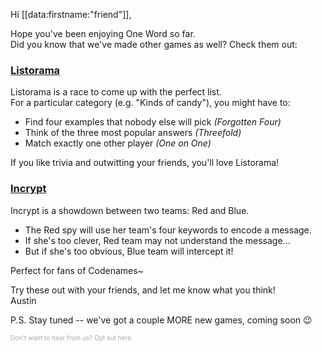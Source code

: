 <!-- Two other party games (by the makers of One Word) -->

Hi [[data:firstname:"friend"]],

Hope you've been enjoying One Word so far.  
Did you know that we've made other games as well? Check them out:

### [Listorama](https://oneword.games/listorama)

Listorama is a race to come up with the perfect list.  
For a particular category (e.g. "Kinds of candy"), you might have to:

- Find four examples that nobody else will pick _(Forgotten Four)_
- Think of the three most popular answers _(Threefold)_
- Match exactly one other player _(One on One)_

If you like trivia and outwitting your friends, you'll love Listorama!

### [Incrypt](https://oneword.games/incrypt)

Incrypt is a showdown between two teams: Red and Blue.

- The Red spy will use her team's four keywords to encode a message.
- If she's too clever, Red team may not understand the message...
- But if she's too obvious, Blue team will intercept it!

Perfect for fans of Codenames~

Try these out with your friends, and let me know what you think!  
Austin

P.S. Stay tuned -- we've got a couple MORE new games, coming soon 😉

<p style="color: #aaa; font-size: 10px">
  Don't want to hear from us?
  <a
    style="color: #aaa; text-decoration: none"
    href="[[WORKFLOW_EXIT_UNSUB_LINK_EN]]"
    >Opt out here.</a
  >
</p>
